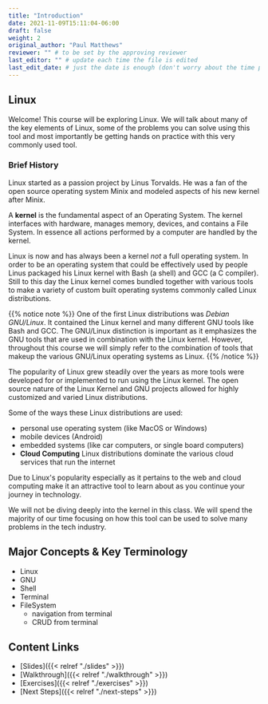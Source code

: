 ```yaml
---
title: "Introduction"
date: 2021-11-09T15:11:04-06:00
draft: false
weight: 2
original_author: "Paul Matthews" 
reviewer: "" # to be set by the approving reviewer
last_editor: "" # update each time the file is edited
last_edit_date: # just the date is enough (don't worry about the time portion)
---
```


## Linux

Welcome! This course will be exploring Linux. We will talk about many of the key elements of Linux, some of the problems you can solve using this tool and most importantly be getting hands on practice with this very commonly used tool.

### Brief History

Linux started as a passion project by Linus Torvalds. He was a fan of the open source operating system Minix and modeled aspects of his new kernel after Minix. 

A **kernel** is the fundamental aspect of an Operating System. The kernel interfaces with hardware, manages memory, devices, and contains a File System. In essence all actions performed by a computer are handled by the kernel. 

Linux is now and has always been a kernel *not* a full operating system. In order to be an operating system that could be effectively used by people Linus packaged his Linux kernel with Bash (a shell) and GCC (a C compiler). Still to this day the Linux kernel comes bundled together with various tools to make a variety of custom built operating systems commonly called Linux distributions. 

{{% notice note %}}
One of the first Linux distributions was *Debian GNU/Linux*. It contained the Linux kernel and many different GNU tools like Bash and GCC. The GNU/Linux distinction is important as it emphasizes the GNU tools that are used in combination with the Linux kernel. However, throughout this course we will simply refer to the combination of tools that makeup the various GNU/Linux operating systems as Linux. 
{{% /notice %}}

The popularity of Linux grew steadily over the years as more tools were developed for or implemented to run using the Linux kernel. The open source nature of the Linux Kernel and GNU projects allowed for highly customized and varied Linux distributions. 

Some of the ways these Linux distributions are used: 
- personal use operating system (like MacOS or Windows)
- mobile devices (Android)
- embedded systems (like car computers, or single board computers)
- **Cloud Computing** Linux distributions dominate the various cloud services that run the internet

Due to Linux's popularity especially as it pertains to the web and cloud computing make it an attractive tool to learn about as you continue your journey in technology.

We will not be diving deeply into the kernel in this class. We will spend the majority of our time focusing on how this tool can be used to solve many problems in the tech industry.

## Major Concepts & Key Terminology

- Linux
- GNU
- Shell
- Terminal
- FileSystem
  - navigation from terminal
  - CRUD from terminal

## Content Links

- [Slides]({{< relref "./slides" >}})
- [Walkthrough]({{< relref "./walkthrough" >}})
- [Exercises]({{< relref "./exercises" >}})
- [Next Steps]({{< relref "./next-steps" >}})

